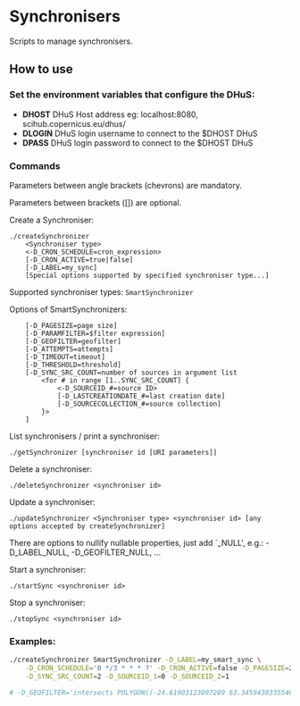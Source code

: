 # Synchronisers
Scripts to manage synchronisers.

## How to use

### Set the environment variables that configure the DHuS:

+ **DHOST** DHuS Host address eg: localhost:8080, scihub.copernicus.eu/dhus/
+ **DLOGIN** DHuS login username to connect to the $DHOST DHuS
+ **DPASS** DHuS login password to connect to the $DHOST DHuS

### Commands

Parameters between angle brackets (chevrons) are mandatory.

Parameters between brackets ([]) are optional.

Create a Synchroniser:
```
./createSynchronizer
    <Synchroniser type>
    <-D_CRON_SCHEDULE=cron_expression>
    [-D_CRON_ACTIVE=true|false]
    [-D_LABEL=my_sync]
    [Special options supported by specified synchroniser type...]
```

Supported synchroniser types: `SmartSynchronizer`

Options of SmartSynchronizers:
```
    [-D_PAGESIZE=page size]
    [-D_PARAMFILTER=$filter expression]
    [-D_GEOFILTER=geofilter]
    [-D_ATTEMPTS=attempts]
    [-D_TIMEOUT=timeout]
    [-D_THRESHOLD=threshold]
    [-D_SYNC_SRC_COUNT=number of sources in argument list
        <for # in range [1..SYNC_SRC_COUNT] {
            <-D_SOURCEID_#=source ID>
            [-D_LASTCREATIONDATE_#=last creation date]
            [-D_SOURCECOLLECTION_#=source collection]
        }>
    ]
```

List synchronisers / print a synchroniser:
```
./getSynchronizer [synchroniser id [URI parameters]]
```

Delete a synchroniser:
```
./deleteSynchronizer <synchroniser id>
```

Update a synchroniser:
```
./updateSynchronizer <Synchroniser type> <synchroniser id> [any options accepted by createSynchronizer]
```

There are options to nullify nullable properties, just add `_NULL', e.g.: -D_LABEL_NULL, -D_GEOFILTER_NULL, ...

Start a synchroniser:
```
./startSync <synchroniser id>
```

Stop a synchroniser:
```
./stopSync <synchroniser id>
```

### Examples:

```bash
./createSynchronizer SmartSynchronizer -D_LABEL=my_smart_sync \
    -D_CRON_SCHEDULE='0 */3 * * * ?' -D_CRON_ACTIVE=false -D_PAGESIZE=20 \
    -D_SYNC_SRC_COUNT=2 -D_SOURCEID_1=0 -D_SOURCEID_2=1

# -D_GEOFILTER='intersects POLYGON((-24.61903123097289 63.345943833554685,-13.125342536439836 63.345943833554685,-13.125342536439836 66.61007811487349,-24.61903123097289 66.61007811487349,-24.61903123097289 63.345943833554685))'
```